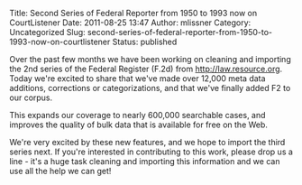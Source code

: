 Title:  Second Series of Federal Reporter from 1950 to 1993 now on CourtListener 
Date: 2011-08-25 13:47
Author: mlissner
Category: Uncategorized
Slug: second-series-of-federal-reporter-from-1950-to-1993-now-on-courtlistener
Status: published

Over the past few months we have been working on cleaning and importing
the 2nd series of the Federal Register (F.2d) from
http://law.resource.org. Today we're excited to share that we've made
over 12,000 meta data additions, corrections or categorizations, and
that we've finally added F2 to our corpus.

This expands our coverage to nearly 600,000 searchable cases, and
improves the quality of bulk data that is available for free on the Web.

We're very excited by these new features, and we hope to import the
third series next. If you're interested in contributing to this work,
please drop us a line - it's a huge task cleaning and importing this
information and we can use all the help we can get!

